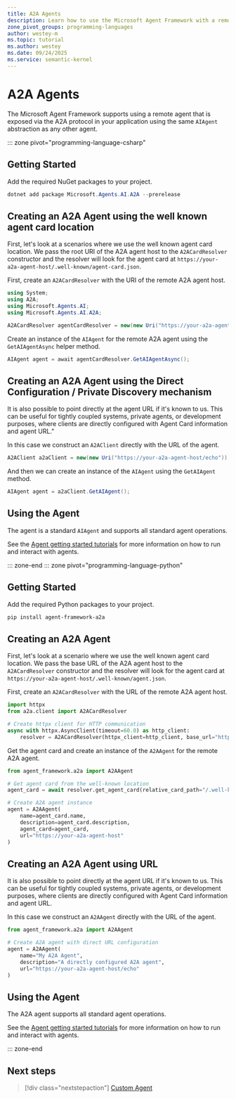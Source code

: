 ```yaml
---
title: A2A Agents
description: Learn how to use the Microsoft Agent Framework with a remote A2A service.
zone_pivot_groups: programming-languages
author: westey-m
ms.topic: tutorial
ms.author: westey
ms.date: 09/24/2025
ms.service: semantic-kernel
---
```


# A2A Agents

The Microsoft Agent Framework supports using a remote agent that is exposed via the A2A protocol in your application using the same `AIAgent` abstraction as any other agent.

::: zone pivot="programming-language-csharp"

## Getting Started

Add the required NuGet packages to your project.

```powershell
dotnet add package Microsoft.Agents.AI.A2A --prerelease
```

## Creating an A2A Agent using the well known agent card location

First, let's look at a scenarios where we use the well known agent card location.
We pass the root URI of the A2A agent host to the `A2ACardResolver` constructor
and the resolver will look for the agent card at `https://your-a2a-agent-host/.well-known/agent-card.json`.

First, create an `A2ACardResolver` with the URI of the remote A2A agent host.

```csharp
using System;
using A2A;
using Microsoft.Agents.AI;
using Microsoft.Agents.AI.A2A;

A2ACardResolver agentCardResolver = new(new Uri("https://your-a2a-agent-host"));
```

Create an instance of the `AIAgent` for the remote A2A agent using the `GetAIAgentAsync` helper method.

```csharp
AIAgent agent = await agentCardResolver.GetAIAgentAsync();
```

## Creating an A2A Agent using the Direct Configuration / Private Discovery mechanism

It is also possible to point directly at the agent URL if it's known to us. This can be useful for tightly coupled systems, private agents, or development purposes, where clients are directly configured with Agent Card information and agent URL."

In this case we construct an `A2AClient` directly with the URL of the agent.

```csharp
A2AClient a2aClient = new(new Uri("https://your-a2a-agent-host/echo"));
```

And then we can create an instance of the `AIAgent` using the `GetAIAgent` method.

```csharp
AIAgent agent = a2aClient.GetAIAgent();
```

## Using the Agent

The agent is a standard `AIAgent` and supports all standard agent operations.

See the [Agent getting started tutorials](../../../tutorials/overview.md) for more information on how to run and interact with agents.

::: zone-end
::: zone pivot="programming-language-python"

## Getting Started

Add the required Python packages to your project.

```bash
pip install agent-framework-a2a
```

## Creating an A2A Agent

First, let's look at a scenario where we use the well known agent card location.
We pass the base URL of the A2A agent host to the `A2ACardResolver` constructor
and the resolver will look for the agent card at `https://your-a2a-agent-host/.well-known/agent.json`.

First, create an `A2ACardResolver` with the URL of the remote A2A agent host.

```python
import httpx
from a2a.client import A2ACardResolver

# Create httpx client for HTTP communication
async with httpx.AsyncClient(timeout=60.0) as http_client:
    resolver = A2ACardResolver(httpx_client=http_client, base_url="https://your-a2a-agent-host")
```

Get the agent card and create an instance of the `A2AAgent` for the remote A2A agent.

```python
from agent_framework.a2a import A2AAgent

# Get agent card from the well-known location
agent_card = await resolver.get_agent_card(relative_card_path="/.well-known/agent.json")

# Create A2A agent instance
agent = A2AAgent(
    name=agent_card.name,
    description=agent_card.description,
    agent_card=agent_card,
    url="https://your-a2a-agent-host"
)
```

## Creating an A2A Agent using URL

It is also possible to point directly at the agent URL if it's known to us. This can be useful for tightly coupled systems, private agents, or development purposes, where clients are directly configured with Agent Card information and agent URL.

In this case we construct an `A2AAgent` directly with the URL of the agent.

```python
from agent_framework.a2a import A2AAgent

# Create A2A agent with direct URL configuration
agent = A2AAgent(
    name="My A2A Agent",
    description="A directly configured A2A agent",
    url="https://your-a2a-agent-host/echo"
)
```

## Using the Agent

The A2A agent supports all standard agent operations.

See the [Agent getting started tutorials](../../../tutorials/overview.md) for more information on how to run and interact with agents.

::: zone-end

## Next steps

> [!div class="nextstepaction"]
> [Custom Agent](./custom-agent.md)
